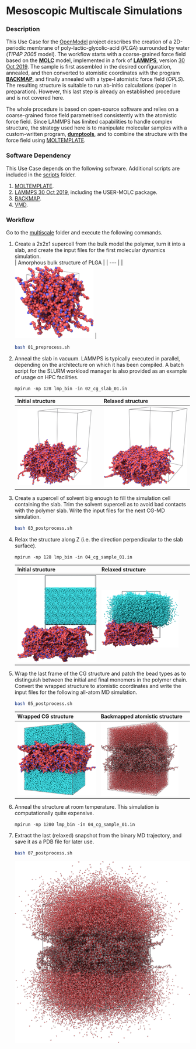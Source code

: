 Mesoscopic Multiscale Simulations
==

###  Description

This Use Case for the [OpenModel](https://open-model.eu/) project describes the creation of a 2D-periodic membrane of poly-lactic-glycolic-acid (*PLGA*) surrounded by water (*TIP4P 2005* model). The workflow starts with a coarse-grained force field based on the [**MOLC**](https://doi.org/10.1039/c9cp04120f) model, implemented in a fork of [**LAMMPS**](https://lammps.org), version [30 Oct 2019](https://github.com/matteoeghirotta/lammps-30Oct19).
The sample is first assembled in the desired configuration, annealed, and then converted to
atomistic coordinates with the program [**BACKMAP**](https://github.com/matteoeghirotta/backmap_legacy), and
finally annealed with a type-I atomistic force field (*OPLS*). The resulting structure is suitable to run
ab-initio calculations (paper in preparation). However, this last step is already an established procedure
and is not covered here.

The whole procedure is based on open-source software and relies on a coarse-grained force field parametrised
consistently with the atomistic force field. Since LAMMPS has limited capabilities to handle complex structure,
the strategy used here is to manipulate molecular samples with a custom-written program, [**dumptools**](./scripts/dumptools.pl), and to combine the structure with the force field using [MOLTEMPLATE](https://github.com/jewettaij/moltemplate).

### Software Dependency

This Use Case depends on the following software. Additional scripts are included in the
[scripts](./scripts/) folder.
1. [MOLTEMPLATE](https://github.com/jewettaij/moltemplate).
2. [LAMMPS 30 Oct 2019](https://github.com/matteoeghirotta/lammps-30Oct19), including the USER-MOLC package.
3. [BACKMAP](https://github.com/matteoeghirotta/backmap_legacy).
4. [VMD](http://www.ks.uiuc.edu/Research/vmd/).

### Workflow

Go to the [multiscale](./multiscale/) folder and execute the following commands.

1. Create a 2x2x1 supercell from the bulk model the polymer, turn it into a slab, and create the input files
   for the first molecular dynamics simulation.  
   | Amorphous bulk structure of PLGA |
   | --- |
   |  <img src="images/plga_cg_amorphous.png" alt="plga_cg_amorphous.dump" width="45%"/> |
   ```sh
   bash 01_preprocess.sh
   ```
2. Anneal the slab in vacuum. LAMMPS is typically executed in parallel, depending on the architecture on which it has been compiled. A batch script for the SLURM workload manager is also provided as an example of usage on HPC facilities.
   ```
   mpirun -np 128 lmp_bin -in 02_cg_slab_01.in
   ```
   | Initial structure | Relaxed structure |
   | --- | --- |
   | <img src="images/02_cg_slab_01.png" alt="01_slab_f1000000.dump" width="91%"/> | <img src="images/02_cg_slab_02.png" alt="02_cg_slab_01.dump" width="100%"/> |
3. Create a supercell of solvent big enough to fill the simulation cell containing the slab. Trim the solvent supercell as to avoid bad contacts with the polymer slab. Write the input files for the next CG-MD simulation.
   ```sh
   bash 03_postprocess.sh
   ```
4. Relax the structure along Z (i.e. the direction perpendicular to the slab surface).
   ```
   mpirun -np 128 lmp_bin -in 04_cg_sample_01.in
   ```
   | Initial structure | Relaxed structure |
   | --- | --- |
   | <img src="images/04_cg_sample_01.png" alt="03_merged.dump" width="100%"/> | <img src="images/04_cg_sample_02.png" alt="04_cg_sample_01.dump" width="90%"/> |
5. Wrap the last frame of the CG structure and patch the bead types as to distinguish between the initial and final monomers in the polymer chain. Convert the wrapped structure to atomistic coordinates and write the input files for the following all-atom MD simulation.
   ```sh
   bash 05_postprocess.sh
   ```
   | Wrapped CG structure | Backmapped atomistic structure |
   | --- | --- |
   | <img src="images/04_cg_sample_03.png" alt="04_cg_sample_01_f100000.dump" width="100%"/> | <img src="images/05_sample_aa.png" alt="05_sample_aa.pdb" width="90%"/> | 
6. Anneal the structure at room temperature. This simulation is computationally quite expensive.
   ```
   mpirun -np 1280 lmp_bin -in 04_cg_sample_01.in
   ```
7. Extract the last (relaxed) snapshot from the binary MD trajectory, and save it as a PDB file for later use.
   ```sh
   bash 07_postprocess.sh
   ```
   ![Relaxed atomistic sample](./images/06_aa_sample_01.png)

